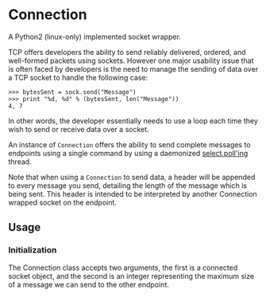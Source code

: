 # Connection
A Python2 (linux-only) implemented socket wrapper.

TCP offers developers the ability to send reliably delivered, ordered, and well-formed packets using sockets.  However one major usability issue that is often faced by developers is the need to manage the sending of data over a TCP socket to handle the following case:

```
>>> bytesSent = sock.send("Message")
>>> print "%d, %d" % (bytesSent, len("Message"))
4, 7
```

In other words, the developer essentially needs to use a loop each time they wish to send or receive data over a socket.

An instance of `Connection` offers the ability to send complete messages to endpoints using a single command by using a daemonized [select.poll'ing](https://docs.python.org/2/library/select.html#select.poll) thread.

Note that when using a `Connection` to send data, a header will be appended to every message you send, detailing the length of the message which is being sent.  This header is intended to be interpreted by another Connection wrapped socket on the endpoint.

## Usage
### Initialization
The Connection class accepts two arguments, the first is a connected socket object, and the second is an integer representing the maximum size of a message we can send to the other endpoint.
